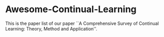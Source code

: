 # Awesome-Continual-Learning

This is the paper list of our paper ``A Comprehensive Survey of Continual Learning: Theory, Method and Application''.
